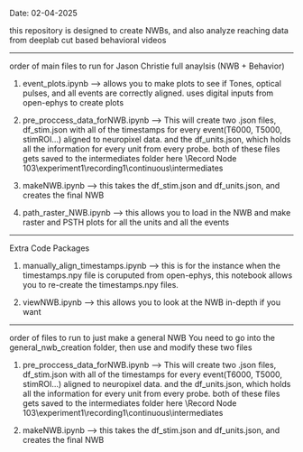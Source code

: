 Date: 02-04-2025

this repository is designed to create NWBs, and also analyze reaching data from deeplab cut based behavioral videos

-----------------------------------------------
order of main files to run for Jason Christie full anaylsis (NWB + Behavior)

1. event_plots.ipynb --> allows you to make plots to see if Tones, optical pulses, and all events are correctly aligned. uses digital inputs from open-ephys to create plots

2. pre_proccess_data_forNWB.ipynb --> This will create two .json files, df_stim.json with all of the timestamps for every event(T6000, T5000, stimROI...) aligned to neuropixel data. and the df_units.json, which holds all the information for every unit from every probe. both of these files gets saved to the intermediates folder here \\Record Node 103\\experiment1\\recording1\\continuous\\intermediates

3. makeNWB.ipynb --> this takes the df_stim.json and df_units.json, and creates the final NWB

4. path_raster_NWB.ipynb --> this allows you to load in the NWB and make raster and PSTH plots for all the units and all the events

----------------------------------------------
Extra Code Packages

1.  manually_align_timestamps.ipynb --> this is for the instance when the timestamps.npy file is coruputed from open-ephys, this notebook allows you to re-create the timestamps.npy files.

2. viewNWB.ipynb --> this allows you to look at the NWB in-depth if you want

-----------------------------------------------
order of files to run to just make a general NWB
You need to go into the general_nwb_creation folder, then use and modify these two files

1. pre_proccess_data_forNWB.ipynb --> This will create two .json files, df_stim.json with all of the timestamps for every event(T6000, T5000, stimROI...) aligned to neuropixel data. and the df_units.json, which holds all the information for every unit from every probe. both of these files gets saved to the intermediates folder here \\Record Node 103\\experiment1\\recording1\\continuous\\intermediates

2. makeNWB.ipynb --> this takes the df_stim.json and df_units.json, and creates the final NWB
